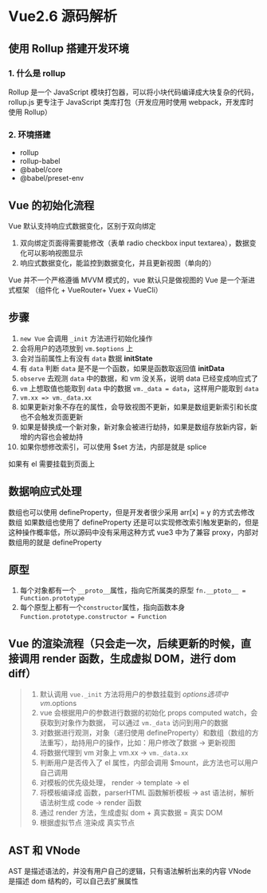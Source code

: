 # Vue2.6 源码解析

## 使用 Rollup 搭建开发环境

### 1. 什么是 rollup

Rollup 是一个 JavaScript 模块打包器，可以将小块代码编译成大块复杂的代码，rollup.js 更专注于 JavaScript 类库打包（开发应用时使用 webpack，开发库时使用 Rollup）

### 2. 环境搭建

- rollup
- rollup-babel
- @babel/core
- @babel/preset-env

## Vue 的初始化流程

Vue 默认支持响应式数据变化，区别于双向绑定

1. 双向绑定页面得需要能修改（表单 radio checkbox input textarea），数据变化可以影响视图显示
2. 响应式数据变化，能监控到数据变化，并且更新视图（单向的）

Vue 并不一个严格遵循 MVVM 模式的，vue 默认只是做视图的
Vue 是一个渐进式框架 （组件化 + VueRouter+ Vuex + VueCli）

## 步骤

1. `new Vue` 会调用 `_init` 方法进行初始化操作
2. 会将用户的选项放到 `vm.$options` 上
3. 会对当前属性上有没有 `data` 数据 **initState**
4. 有 `data` 判断 `data` 是不是一个函数，如果是函数取返回值 **initData**
5. `observe` 去观测 `data` 中的数据，和 vm 没关系，说明 data 已经变成响应式了
6. `vm` 上想取值也能取到 `data` 中的数据 `vm._data = data`，这样用户能取到 `data`
7. `vm.xx => vm._data.xx`
8. 如果更新对象不存在的属性，会导致视图不更新，如果是数组更新索引和长度也不会触发页面更新
9. 如果是替换成一个新对象，新对象会被进行劫持，如果是数组存放新内容，新增的内容也会被劫持
10. 如果你想修改索引，可以使用 $set 方法，内部是就是 splice

如果有 el 需要挂载到页面上

## 数据响应式处理

数组也可以使用 defineProperty，但是开发者很少采用 arr[x] = y 的方式去修改数组
如果数组也使用了 defineProperty 还是可以实现修改索引触发更新的，但是这种操作概率低，所以源码中没有采用这种方式
vue3 中为了兼容 proxy，内部对数组用的就是 defineProperty

## 原型

1. 每个对象都有一个 `__proto__`属性，指向它所属类的原型 `fn.__ptoto__ = Function.prototype`
2. 每个原型上都有一个`constructor`属性，指向函数本身 `Function.prototype.constructor = Function`

## Vue 的渲染流程（只会走一次，后续更新的时候，直接调用 render 函数，生成虚拟 DOM，进行 dom diff）

> 1. 默认调用 `vue._init` 方法将用户的参数挂载到 $options 选项中 vm.$options
> 2. vue 会根据用户的参数进行数据的初始化 props computed watch，会获取到对象作为数据， 可以通过 `vm._data` 访问到用户的数据
> 3. 对数据进行观测，对象（递归使用 defineProperty）和数组（数组的方法重写），劫持用户的操作，比如：用户修改了数据 -> 更新视图
> 4. 将数据代理到 vm 对象上 vm.xx -> `vm._data.xx`
> 5. 判断用户是否传入了 el 属性，内部会调用 $mount，此方法也可以用户自己调用
> 6. 对模板的优先级处理， render -> template -> el
> 7. 将模板编译成 函数，parserHTML 函数解析模板 -> ast 语法树，解析语法树生成 code -> render 函数
> 8. 通过 render 方法，生成虚拟 dom + 真实数据 = 真实 DOM
> 9. 根据虚拟节点 渲染成 真实节点

## AST 和 VNode

AST 是描述语法的，并没有用户自己的逻辑，只有语法解析出来的内容
VNode 是描述 dom 结构的，可以自己去扩展属性
